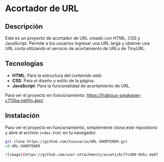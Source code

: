 # Acortador de URL

## Descripción

Este es un proyecto de acortador de URL creado con HTML, CSS y JavaScript. Permite a los usuarios ingresar una URL larga y obtener una URL corta utilizando el servicio de acortamiento de URLs de TinyURL.

## Tecnologías

- **HTML**: Para la estructura del contenido web.
- **CSS**: Para el diseño y estilo de la página.
- **JavaScript**: Para la funcionalidad de acortamiento de URL.

Para ver el proyecto en funcionamiento: https://frabjous-smakager-c713ba.netlify.app/

## Instalación

Para ver el proyecto en funcionamiento, simplemente clona este repositorio y abre el archivo `index.html` en tu navegador.

```bash
git clone https://github.com/tuusuario/URL-SHORTENER.git
cd URL-SHORTENER

![image](https://github.com/user-attachments/assets/8c7fc409-9d5c-4a97-ab27-5ae02165715f)

